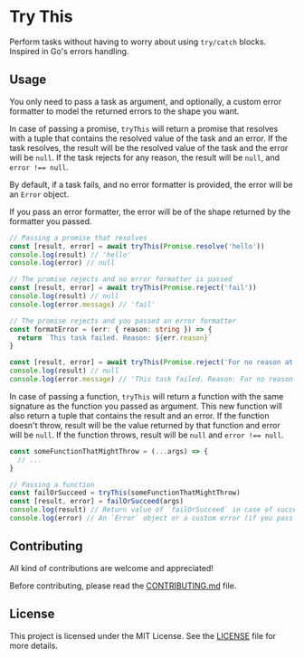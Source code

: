 # Try This

Perform tasks without having to worry about using `try/catch` blocks. Inspired in Go's errors handling.

## Usage 

You only need to pass a task as argument, and optionally, a custom error formatter to model the returned errors to the shape you want.

In case of passing a promise, `tryThis` will return a promise that resolves with a tuple that contains the resolved value of the task and an error. If the task resolves, the result will be the resolved value of the task and the error will be `null`. If the task rejects for any reason, the result will be `null`, and `error !== null`.

By default, if a task fails, and no error formatter is provided, the error will be an `Error` object.

If you pass an error formatter, the error will be of the shape returned by the formatter you passed.

```ts
// Passing a promise that resolves
const [result, error] = await tryThis(Promise.resolve('hello'))
console.log(result) // 'hello'
console.log(error) // null

// The promise rejects and no error formatter is passed
const [result, error] = await tryThis(Promise.reject('fail'))
console.log(result) // null
console.log(error.message) // 'fail'

// The promise rejects and you passed an error formatter
const formatError = (err: { reason: string }) => {
  return `This task failed. Reason: ${err.reason}`
}

const [result, error] = await tryThis(Promise.reject('For no reason at all...'))
console.log(result) // null
console.log(error.message) // 'This task failed. Reason: For no reason at all...'
```

In case of passing a function, `tryThis` will return a function with the same signature as the function you passed as argument. This new function will also return a tuple that contains the result and an error. If the function doesn't throw, result will be the value returned by that function and error will be `null`. If the function throws, result will be `null` and `error !== null`.

```ts
const someFunctionThatMightThrow = (...args) => {
  // ...
}  

// Passing a function
const failOrSucceed = tryThis(someFunctionThatMightThrow)
const [result, error] = failOrSucceed(args)
console.log(result) // Return value of `failOrSucceed` in case of success, or `null` in case of failure
console.log(error) // An `Error` object or a custom error (if you pass an error formatter) in case of failure, or `null` in case of success
```

## Contributing 

All kind of contributions are welcome and appreciated!

Before contributing, please read the [CONTRIBUTING.md](./CONTRIBUTING.md) file.

## License

This project is licensed under the MIT License. See the [LICENSE](./LICENSE) file for more details.